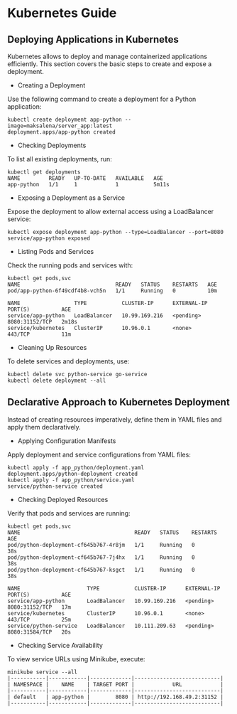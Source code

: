 # Kubernetes Guide

## Deploying Applications in Kubernetes

Kubernetes allows to deploy and manage containerized applications efficiently. This section covers the basic steps to create and expose a deployment.

* Creating a Deployment

Use the following command to create a deployment for a Python application:

```shell
kubectl create deployment app-python --image=maksalena/server_app:latest     
deployment.apps/app-python created
```

* Checking Deployments

To list all existing deployments, run:

```shell
kubectl get deployments
NAME         READY   UP-TO-DATE   AVAILABLE   AGE
app-python   1/1     1            1           5m11s
```

* Exposing a Deployment as a Service

Expose the deployment to allow external access using a LoadBalancer service:

```shell
kubectl expose deployment app-python --type=LoadBalancer --port=8080
service/app-python exposed
```

* Listing Pods and Services

Check the running pods and services with:

```shell
kubectl get pods,svc
NAME                              READY   STATUS    RESTARTS   AGE
pod/app-python-6f49cdf4b8-vch5n   1/1     Running   0          10m

NAME                 TYPE           CLUSTER-IP      EXTERNAL-IP   PORT(S)          AGE
service/app-python   LoadBalancer   10.99.169.216   <pending>     8080:31152/TCP   2m18s
service/kubernetes   ClusterIP      10.96.0.1       <none>        443/TCP          11m

```

* Cleaning Up Resources

To delete services and deployments, use:

```shell
kubectl delete svc python-service go-service
kubectl delete deployment --all
```

## Declarative Approach to Kubernetes Deployment

Instead of creating resources imperatively, define them in YAML files and apply them declaratively.

* Applying Configuration Manifests

Apply deployment and service configurations from YAML files:

```shell
kubectl apply -f app_python/deployment.yaml
deployment.apps/python-deployment created
kubectl apply -f app_python/service.yaml
service/python-service created

```

* Checking Deployed Resources

Verify that pods and services are running:

```shell
kubectl get pods,svc
NAME                                    READY   STATUS    RESTARTS   AGE
pod/python-deployment-cf645b767-4r8jm   1/1     Running   0          38s
pod/python-deployment-cf645b767-7j4hx   1/1     Running   0          38s
pod/python-deployment-cf645b767-ksgct   1/1     Running   0          38s

NAME                     TYPE           CLUSTER-IP      EXTERNAL-IP   PORT(S)          AGE
service/app-python       LoadBalancer   10.99.169.216   <pending>     8080:31152/TCP   17m
service/kubernetes       ClusterIP      10.96.0.1       <none>        443/TCP          25m
service/python-service   LoadBalancer   10.111.209.63   <pending>     8080:31584/TCP   20s

```

* Checking Service Availability

To view service URLs using Minikube, execute:

```shell
minikube service --all
|-----------|------------|-------------|---------------------------|
| NAMESPACE |    NAME    | TARGET PORT |            URL            |
|-----------|------------|-------------|---------------------------|
| default   | app-python |        8080 | http://192.168.49.2:31152 |
|-----------|------------|-------------|---------------------------|

```
